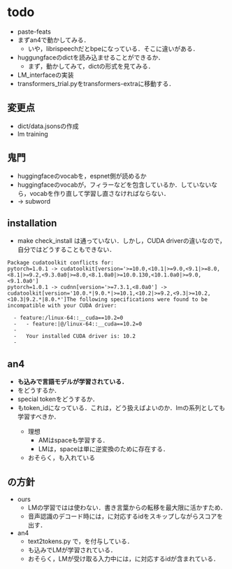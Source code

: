 # todo
* paste-feats
* まずan4で動かしてみる．
    - いや，librispeechだとbpeになっている．そこに違いがある．
* huggungfaceのdictを読み込ませることができるか．
    - まず，動かしてみて，dictの形式を見てみる．
* LM_interfaceの実装
* transformers_trial.pyをtransformers-extraに移動する．

## 変更点
* dict/data.jsonsの作成
* lm training

## 鬼門
* huggingfaceのvocabを，espnet側が読めるか
* huggingfaceのvocabが，フィラーなどを包含しているか．していないなら，vocabを作り直して学習し直さなければならない．
* <space> -> subword

## installation
* make check_install は通っていない．しかし，CUDA driverの違いなので，自分ではどうすることもできない．
```
Package cudatoolkit conflicts for:
pytorch=1.0.1 -> cudatoolkit[version='>=10.0,<10.1|>=9.0,<9.1|>=8.0,<8.1|>=9.2,<9.3.0a0|>=8.0,<8.1.0a0|>=10.0.130,<10.1.0a0|>=9.0,<9.1.0a0']
pytorch=1.0.1 -> cudnn[version='>=7.3.1,<8.0a0'] -> cudatoolkit[version='10.0.*|9.0.*|>=10.1,<10.2|>=9.2,<9.3|>=10.2,<10.3|9.2.*|8.0.*']The following specifications were found to be incompatible with your CUDA driver:

  - feature:/linux-64::__cuda==10.2=0
  -   - feature:|@/linux-64::__cuda==10.2=0
  -
  -   Your installed CUDA driver is: 10.2
  -
```



## an4
* **<space>も込みで言語モデルが学習されている．**
* <space>をどうするか．
* special tokenをどうするか．
* <space>もtoken_idになっている．これは，どう扱えばよいのか．lmの系列としても学習すべきか．
    - 理想
        * AMはspaceも学習する．
        * LMは，spaceは単に逆変換のために存在する．
    - おそらく，<space>も入れている



## <space>の方針
* ours
    - LMの学習では<space>は使わない．書き言葉からの転移を最大限に活かすため．
    - 音声認識のデコード時には，<space>に対応するidをスキップしながらスコアを出す．
* an4
    - text2tokens.py で，<space>を付与している．
    - <space>も込みでLMが学習されている．
    - おそらく，LMが受け取る入力中には，<space>に対応するidが含まれている．
